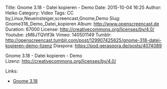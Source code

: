 Title: Gnome 3.18 - Datei kopieren - Demo
Date: 2015-10-04 16:25
Author: Heiko
Category: Video
Tags: CC by,Linux,Neueinsteiger,screencast,Gnome,Demo
Slug: Gnome318_Demo_Datei_kopieren
Album: http://www.openscreencast.de
Duration: 67000
License: http://creativecommons.org/licenses/by/4.0/
Youtube: zM8JTQVtf3k
Vimeo: 140501149
Tumblr: http://openscreencast.tumblr.com/post/129907425625/gnome-318-datei-kopieren-demo-lizenz
Diaspora: https://pod.geraspora.de/posts/4074089

Gnome 3.18 - Datei kopieren - Demo  
Lizenz: <http://creativecommons.org/licenses/by/4.0/>  
  

Links:

  * [Gnome 3.18](https://help.gnome.org/misc/release-notes/3.18/ "Link zu gnome.org" )

